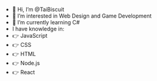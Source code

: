 - 👋 Hi, I’m @TaiBiscuit
- 👀 I’m interested in Web Design and Game Development
- 🌱 I’m currently learning C#
- I have knowledge in:
- :point_right: JavaScript
- :point_right: CSS
- :point_right: HTML
- :point_right: Node.js
- :point_right: React
  
  
  
  
  

<!---
TaiBiscuit/TaiBiscuit is a ✨ special ✨ repository because its `README.md` (this file) appears on your GitHub profile.
You can click the Preview link to take a look at your changes.
--->
